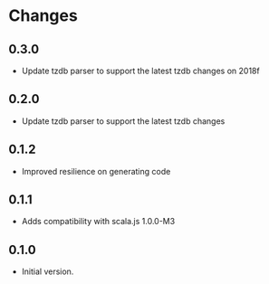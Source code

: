 # Changes

## 0.3.0

* Update tzdb parser to support the latest tzdb changes on 2018f

## 0.2.0

* Update tzdb parser to support the latest tzdb changes

## 0.1.2

* Improved resilience on generating code

## 0.1.1

* Adds compatibility with scala.js 1.0.0-M3

## 0.1.0

* Initial version.
